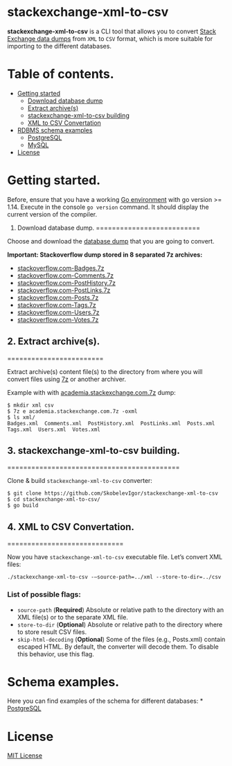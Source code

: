 # stackexchange-xml-to-csv

**stackexchange-xml-to-csv** is a CLI tool that allows you to convert [Stack Exchange data dumps](https://archive.org/download/stackexchange) from `XML` to `CSV` format, which is more suitable for importing to the different databases.

Table of contents.
=================
* [Getting started](#get_start)
    * [Download database dump](#download-dump)
    * [Extract archive(s)](#extract)
    * [stackexchange-xml-to-csv building](#stackexchange-xml-to-csv-build)
    * [XML to CSV Convertation](#xml-to-csv)
* [RDBMS schema examples](#examples)
    * [PostgreSQL](#pg)
    * [MySQL](#mysql)
* [License](#license)


Getting started.
================
Before, ensure that you have a working [Go environment](https://golang.org/doc/install) with go version >= 1.14. Execute in the console `go version` command. It should display the current version of the compiler.


1. Download database dump.
==========================

Choose and download the [database dump](https://archive.org/download/stackexchange) that you are going to convert.

**Important: Stackoverflow dump stored in 8 separated 7z archives:**

* [stackoverflow.com-Badges.7z](https://archive.org/download/stackexchange/stackoverflow.com-Badges.7z)
* [stackoverflow.com-Comments.7z](https://archive.org/download/stackexchange/stackoverflow.com-Comments.7z)
* [stackoverflow.com-PostHistory.7z](https://archive.org/download/stackexchange/stackoverflow.com-PostHistory.7z)
* [stackoverflow.com-PostLinks.7z](https://archive.org/download/stackexchange/stackoverflow.com-PostLinks.7z)
* [stackoverflow.com-Posts.7z](https://archive.org/download/stackexchange/stackoverflow.com-Posts.7z)
* [stackoverflow.com-Tags.7z](https://archive.org/download/stackexchange/stackoverflow.com-Tags.7z)
* [stackoverflow.com-Users.7z](https://archive.org/download/stackexchange/stackoverflow.com-Users.7z)
* [stackoverflow.com-Votes.7z](https://archive.org/download/stackexchange/stackoverflow.com-Votes.7z)

## 2. Extract archive(s).
========================

Extract archive(s) content file(s) to the directory from where you will convert files using [7z](https://www.7-zip.org/) or another archiver.

Example with with [academia.stackexchange.com.7z](https://archive.org/download/stackexchange/academia.stackexchange.com.7z) dump:
```shell
$ mkdir xml csv
$ 7z e academia.stackexchange.com.7z -oxml
$ ls xml/
Badges.xml  Comments.xml  PostHistory.xml  PostLinks.xml  Posts.xml  Tags.xml  Users.xml  Votes.xml
```

## 3. stackexchange-xml-to-csv building.
===========================================

Clone & build `stackexchange-xml-to-csv` converter:

```shell
$ git clone https://github.com/SkobelevIgor/stackexchange-xml-to-csv
$ cd stackexchange-xml-to-csv/
$ go build
```

## 4. XML to CSV Convertation.
=============================

Now you have `stackexchange-xml-to-csv` executable file. Let’s convert XML files:
```
./stackexchange-xml-to-csv -—source-path=../xml --store-to-dir=../csv
```
### List of possible flags:

* `source-path` (**Required**) Absolute or relative path to the directory with an XML file(s) or to the separate XML file.
* `store-to-dir` (**Optional**) Absolute or relative path to the directory where to store result CSV files.
* `skip-html-decoding` (**Optional**) Some of the files (e.g., Posts.xml) contain escaped HTML. By default, the converter will decode them. To disable this behavior, use this flag.


Schema examples.
================
Here you can find examples of the schema for different databases:
    * [PostgreSQL](example/postgres_ddl.sql)


License
=======

[MIT License](LICENSE)
